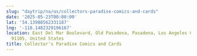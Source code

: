 ```yaml
---
slug: "daytrip/na/us/collectors-paradise-comics-and-cards"
date: '2025-05-23T00:00:00'
lat: '34.13988562331187'
lng: '-118.1482329196167'
location: East Del Mar Boulevard, Old Pasadena, Pasadena, Los Angeles County, California,
  91105, United States
title: Collector's Paradise Comics and Cards
---
```



